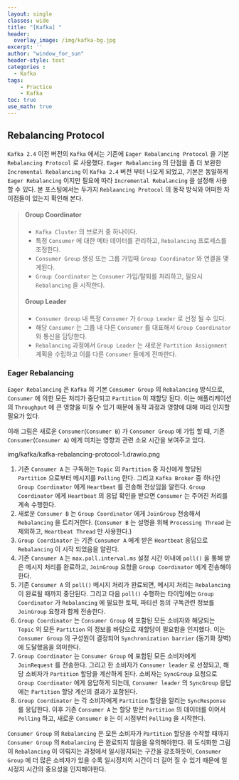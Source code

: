 ```yaml
--- 
layout: single
classes: wide
title: "[Kafka] "
header:
  overlay_image: /img/kafka-bg.jpg
excerpt: ''
author: "window_for_sun"
header-style: text
categories :
  - Kafka
tags:
    - Practice
    - Kafka
toc: true
use_math: true
---  
```



## Rebalancing Protocol
`Kafka 2.4` 이전 버전의 `Kafka` 에서는 기존에 `Eager Rebalancing Protocol` 을 기본 
`Rebalancing Protocol` 로 사용했다. 
`Eager Rebalancing` 의 단점을 좀 더 보완한 `Incremental Rebalancing` 이 `Kafka 2.4` 버전 부터 나오게 되었고, 
기본은 동일하게 `Eager Rebalancing` 이지만 필요에 따라 `Incremental Rebalancing` 을 설정해 사용할 수 있다. 
본 포스팅에서는 두가지 `Reblaancing Protocol` 의 동작 방식와 어떠한 차이점들이 있는지 확인해 본다.  


> #### Group Coordinator
> - `Kafka Cluster` 의 브로커 중 하나이다. 
> - 특정 `Consumer` 에 대한 메타 데이터를 관리하고, `Rebalancing` 프로세스를 조정한다. 
> - `Consumer Group` 생성 또는 그룹 가입때 `Group Coordinator` 와 연결을 맺게된다. 
> - `Group Coordinator` 는 `Consumer` 가입/탈퇴를 처리하고, 필요시 `Rebalancing` 을 시작한다. 
> 
> #### Group Leader
> - `Consumer Group` 내 특정 `Consumer` 가 `Group Leader` 로 선정 될 수 있다. 
> - 해당 `Consumer` 는 그룹 내 다른 `Consumer` 를 대표해서 `Group Coordinator` 와 통신을 담당한다. 
> - `Rebalancing` 과정에서 `Group Leader` 는 새로운 `Partition Assignment` 계획을 수립하고 이를 다른 `Consumer` 들에게 전파한다.

### Eager Rebalancing
`Eager Rebalancing` 은 `Kafka` 의 기본 `Consumer Group` 의 `Rebalancing` 방식으로, 
`Consumer` 에 의한 모든 처리가 중단되고 `Partition` 이 재할당 된다. 
이는 애플리케이션의 `Throughput` 에 큰 영향을 미칠 수 있기 때문에 동작 과정과 영향에 대해 미리 인지할 필요가 있다.  

이래 그림은 새로운 `Consumer`(`Consumer B`) 가 `Consumer Group` 에 가입 할 떄, 
기존 `Consumer`(`Consumer A`) 에게 미치는 영향과 관련 소요 시간을 보여주고 있다.  

img/kafka/kafka-rebalancing-protocol-1.drawio.png

1. 기존 `Consumer A` 는 구독하는 `Topic` 의 `Partition` 중 자신에게 할당된 `Partition` 으로부터 메시지를 `Polling` 한다.
그리고 `Kafka Broker` 중 하나인  `Group Coordinator` 에게 `Heartbeat` 를 전송해 전상임을 알린다. 
`Group Coordinator` 에게 `Heartbeat` 의 응답 확인을 받으면 `Consumer` 는 주어진 처리를 계속 수행한다.  
2. 새로운 `Consumer B` 는 `Group Coordinator` 에게 `JoinGroup` 전송해서 `Rebalancing` 을 트리거한다.
(`Consumer B` 는 설명을 위해 `Processing Thread` 는 제외하고, `Heartbeat Thread` 만 사용한다.)
3. `Group Coordinator` 는 기존 `Consumer A` 에게 받은 `Heartbeat` 응답으로 `Rebalancing` 이 시작 되었음을 알린다. 
4. 기존 `Consumer A` 는 `max.poll.interval.ms` 설정 시간 이내에 `poll()` 을 통해 받은 메시지 처리를 완료하고, 
`JoinGroup` 요청을 `Group Coordinator` 에게 전송해야 한다. 
5. 기존 `Consumer A` 의 `poll()` 메시지 처리가 완료되면, 메시지 처리는 `Rebalancing` 이 완료될 때까지 중단된다. 
그리고 다음 `poll()` 수행하는 타이밍에는 `Group Coordinator` 가 `Rebalancing` 에 필요한 토픽, 파티션 등의 구독관련 정보를 `JoinGroup` 요청과 함께 전송한다. 
6. `Group Coordinator` 는 `Consumer Group` 에 포함된 모든 소비자와 해당되는 `Topic` 의 모든 `Partition` 의 정보를 바탕으로 재할당이 필요함을 인지했다. 
이는 `Consumer Group` 의 구성원이 결정되어 `Synchronization barrier` (동기화 장벽)에 도달했음을 의미한다. 
7. `Group Coordinator` 는 `Consumer Group` 에 포함된 모든 소비자에게 `JoinRequest` 를 전송한다. 그리고 한 소비자가 `Consumer leader` 로 선정되고,
해당 소비자가 `Partition` 할당을 계산하게 된다. 
소비자는 `SyncGroup` 요청으로 `Group Coordinator` 에게 응답하게 되는데, `Consumer leader` 의 `SyncGroup` 응답에는 `Partition` 할당 계산의 결과가 포함된다. 
8. `Group Coordinator` 는 각 소비자에게 `Partition` 할당을 알리는 `SyncResponse` 를 응답한다. 
이후 기존 `Consumer A` 는 할당 받은 `Partition` 의 데이터를 이어서 `Polling` 하고, 
새로운 `Consumer B` 는 이 시점부터 `Polling` 을 시작한다. 

`Consumer Group` 의 `Rebalancing` 은 모든 소비자가 `Partition` 할당을 수작할 때까지 `Consumer Group` 의 `Rebalancing` 은 완료되지 않음을 유의해야한다. 
위 도식화한 그림이 `Rebalancing` 이 이뤄지는 과정에서 일시정지되는 구간을 강조하듯이, `Consumer Group` 에 더 많은 소비자가 있을 수록 일시정지의 시간이 더 길어 질 수 있기 때문에 일시정지 시간의 중요성을 인지해야한다.    

